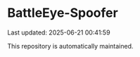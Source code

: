 # BattleEye-Spoofer

Last updated: 2025-06-21 00:41:59

This repository is automatically maintained.
